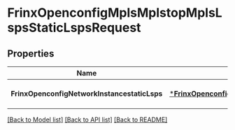 # FrinxOpenconfigMplsMplstopMplsLspsStaticLspsRequest

## Properties
Name | Type | Description | Notes
------------ | ------------- | ------------- | -------------
**FrinxOpenconfigNetworkInstancestaticLsps** | [***FrinxOpenconfigMplsMplstopMplsLspsStaticLsps**](frinx.openconfig.mpls.mplstop.mpls.lsps.StaticLsps.md) |  | [optional] [default to null]

[[Back to Model list]](../README.md#documentation-for-models) [[Back to API list]](../README.md#documentation-for-api-endpoints) [[Back to README]](../README.md)


